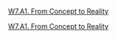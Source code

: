 [W7.A1. From Concept to Reality][]

[W7.A1. From Concept to Reality]: https://drive.google.com/file/d/1p52zjS9sPqNfUFZY9yYpbXTgjsiVBZ9O/view?usp=sharing

<a href="https://drive.google.com/file/d/1p52zjS9sPqNfUFZY9yYpbXTgjsiVBZ9O/view?usp=sharing" target="_blank">W7.A1. From Concept to Reality</a>

